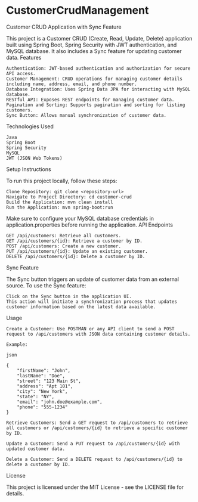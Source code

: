# CustomerCrudManagement
Customer CRUD Application with Sync Feature

This project is a Customer CRUD (Create, Read, Update, Delete) application built using Spring Boot, Spring Security with JWT authentication, and MySQL database. It also includes a Sync feature for updating customer data.
Features

    Authentication: JWT-based authentication and authorization for secure API access.
    Customer Management: CRUD operations for managing customer details including name, address, email, and phone number.
    Database Integration: Uses Spring Data JPA for interacting with MySQL database.
    RESTful API: Exposes REST endpoints for managing customer data.
    Pagination and Sorting: Supports pagination and sorting for listing customers.
    Sync Button: Allows manual synchronization of customer data.

Technologies Used

    Java
    Spring Boot
    Spring Security
    MySQL
    JWT (JSON Web Tokens)

Setup Instructions

To run this project locally, follow these steps:

    Clone Repository: git clone <repository-url>
    Navigate to Project Directory: cd customer-crud
    Build the Application: mvn clean install
    Run the Application: mvn spring-boot:run

Make sure to configure your MySQL database credentials in application.properties before running the application.
API Endpoints

    GET /api/customers: Retrieve all customers.
    GET /api/customers/{id}: Retrieve a customer by ID.
    POST /api/customers: Create a new customer.
    PUT /api/customers/{id}: Update an existing customer.
    DELETE /api/customers/{id}: Delete a customer by ID.

Sync Feature

The Sync button triggers an update of customer data from an external source. To use the Sync feature:

    Click on the Sync button in the application UI.
    This action will initiate a synchronization process that updates customer information based on the latest data available.

Usage

    Create a Customer: Use POSTMAN or any API client to send a POST request to /api/customers with JSON data containing customer details.

    Example:

    json

    {
        "firstName": "John",
        "lastName": "Doe",
        "street": "123 Main St",
        "address": "Apt 101",
        "city": "New York",
        "state": "NY",
        "email": "john.doe@example.com",
        "phone": "555-1234"
    }

    Retrieve Customers: Send a GET request to /api/customers to retrieve all customers or /api/customers/{id} to retrieve a specific customer by ID.

    Update a Customer: Send a PUT request to /api/customers/{id} with updated customer data.

    Delete a Customer: Send a DELETE request to /api/customers/{id} to delete a customer by ID.

License

This project is licensed under the MIT License - see the LICENSE file for details.
